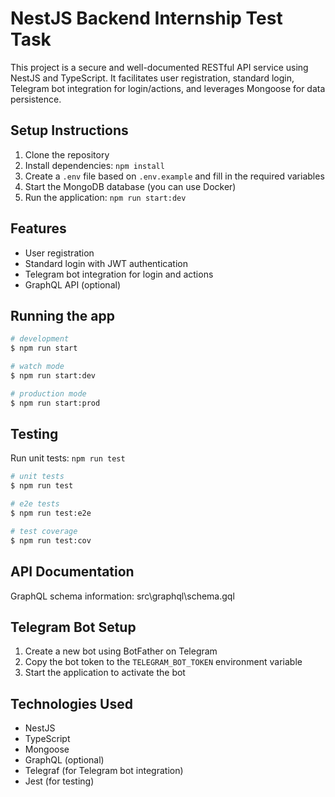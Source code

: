 # NestJS Backend Internship Test Task

This project is a secure and well-documented RESTful API service using NestJS and TypeScript. It facilitates user registration, standard login, Telegram bot integration for login/actions, and leverages Mongoose for data persistence.

## Setup Instructions

1. Clone the repository
2. Install dependencies: `npm install`
3. Create a `.env` file based on `.env.example` and fill in the required variables
4. Start the MongoDB database (you can use Docker)
5. Run the application: `npm run start:dev`

## Features

- User registration
- Standard login with JWT authentication
- Telegram bot integration for login and actions
- GraphQL API (optional)


## Running the app

```bash
# development
$ npm run start

# watch mode
$ npm run start:dev

# production mode
$ npm run start:prod
```

## Testing

Run unit tests: `npm run test`
```bash
# unit tests
$ npm run test

# e2e tests
$ npm run test:e2e

# test coverage
$ npm run test:cov
```

## API Documentation

GraphQL schema information: src\graphql\schema.gql

## Telegram Bot Setup

1. Create a new bot using BotFather on Telegram
2. Copy the bot token to the `TELEGRAM_BOT_TOKEN` environment variable
3. Start the application to activate the bot

## Technologies Used

- NestJS
- TypeScript
- Mongoose
- GraphQL (optional)
- Telegraf (for Telegram bot integration)
- Jest (for testing)


